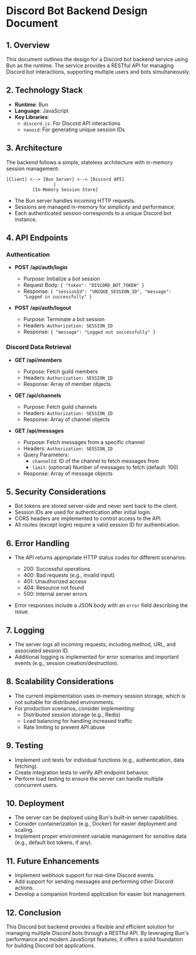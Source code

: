 # Discord Bot Backend Design Document

## 1. Overview

This document outlines the design for a Discord bot backend service using Bun as the runtime. The service provides a RESTful API for managing Discord bot interactions, supporting multiple users and bots simultaneously.

## 2. Technology Stack

- **Runtime**: Bun
- **Language**: JavaScript
- **Key Libraries**:
  - `discord.js`: For Discord API interactions
  - `nanoid`: For generating unique session IDs

## 3. Architecture

The backend follows a simple, stateless architecture with in-memory session management:

```
[Client] <--> [Bun Server] <--> [Discord API]
                  |
          [In-Memory Session Store]
```

- The Bun server handles incoming HTTP requests.
- Sessions are managed in-memory for simplicity and performance.
- Each authenticated session corresponds to a unique Discord bot instance.

## 4. API Endpoints

### Authentication

- **POST /api/auth/login**
  - Purpose: Initialize a bot session
  - Request Body: `{ "token": "DISCORD_BOT_TOKEN" }`
  - Response: `{ "sessionId": "UNIQUE_SESSION_ID", "message": "Logged in successfully" }`

- **POST /api/auth/logout**
  - Purpose: Terminate a bot session
  - Headers: `Authorization: SESSION_ID`
  - Response: `{ "message": "Logged out successfully" }`

### Discord Data Retrieval

- **GET /api/members**
  - Purpose: Fetch guild members
  - Headers: `Authorization: SESSION_ID`
  - Response: Array of member objects

- **GET /api/channels**
  - Purpose: Fetch guild channels
  - Headers: `Authorization: SESSION_ID`
  - Response: Array of channel objects

- **GET /api/messages**
  - Purpose: Fetch messages from a specific channel
  - Headers: `Authorization: SESSION_ID`
  - Query Parameters: 
    - `channelId`: ID of the channel to fetch messages from
    - `limit`: (optional) Number of messages to fetch (default: 100)
  - Response: Array of message objects

## 5. Security Considerations

- Bot tokens are stored server-side and never sent back to the client.
- Session IDs are used for authentication after initial login.
- CORS headers are implemented to control access to the API.
- All routes (except login) require a valid session ID for authentication.

## 6. Error Handling

- The API returns appropriate HTTP status codes for different scenarios:
  - 200: Successful operations
  - 400: Bad requests (e.g., invalid input)
  - 401: Unauthorized access
  - 404: Resource not found
  - 500: Internal server errors

- Error responses include a JSON body with an `error` field describing the issue.

## 7. Logging

- The server logs all incoming requests, including method, URL, and associated session ID.
- Additional logging is implemented for error scenarios and important events (e.g., session creation/destruction).

## 8. Scalability Considerations

- The current implementation uses in-memory session storage, which is not suitable for distributed environments.
- For production scenarios, consider implementing:
  - Distributed session storage (e.g., Redis)
  - Load balancing for handling increased traffic
  - Rate limiting to prevent API abuse

## 9. Testing

- Implement unit tests for individual functions (e.g., authentication, data fetching).
- Create integration tests to verify API endpoint behavior.
- Perform load testing to ensure the server can handle multiple concurrent users.

## 10. Deployment

- The server can be deployed using Bun's built-in server capabilities.
- Consider containerization (e.g., Docker) for easier deployment and scaling.
- Implement proper environment variable management for sensitive data (e.g., default bot tokens, if any).

## 11. Future Enhancements

- Implement webhook support for real-time Discord events.
- Add support for sending messages and performing other Discord actions.
- Develop a companion frontend application for easier bot management.

## 12. Conclusion

This Discord bot backend provides a flexible and efficient solution for managing multiple Discord bots through a RESTful API. By leveraging Bun's performance and modern JavaScript features, it offers a solid foundation for building Discord bot applications.